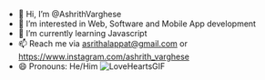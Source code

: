 - 👋 Hi, I’m @AshrithVarghese
- 👀 I’m interested in Web, Software and Mobile App development
- 🌱 I’m currently learning Javascript
- 📫 Reach me via asrithalappat@gmail.com or https://www.instagram.com/ashrith_varghese
- 😄 Pronouns: He/Him
![LoveHeartsGIF](https://github.com/user-attachments/assets/8c5af5e4-3e14-4f22-b010-9a3508fdcff1)

<!---
AshrithVarghese/AshrithVarghese is a ✨ special ✨ repository because its `README.md` (this file) appears on your GitHub profile.
You can click the Preview link to take a look at your changes.
--->
